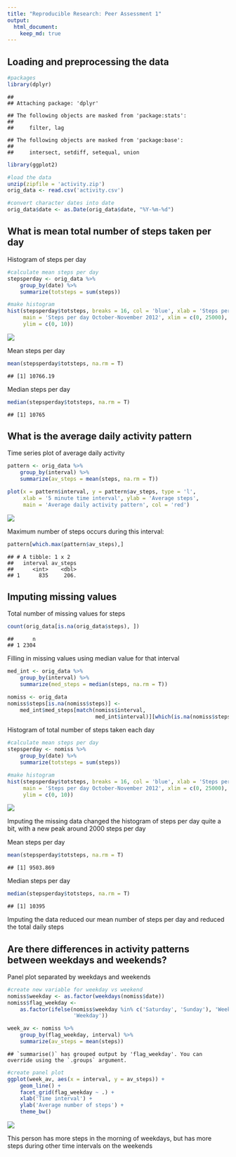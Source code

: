 ```yaml
---
title: "Reproducible Research: Peer Assessment 1"
output: 
  html_document:
    keep_md: true
---
```


## Loading and preprocessing the data 

```r
#packages 
library(dplyr)
```

```
## 
## Attaching package: 'dplyr'
```

```
## The following objects are masked from 'package:stats':
## 
##     filter, lag
```

```
## The following objects are masked from 'package:base':
## 
##     intersect, setdiff, setequal, union
```

```r
library(ggplot2)

#load the data 
unzip(zipfile = 'activity.zip')
orig_data <- read.csv('activity.csv')

#convert character dates into date
orig_data$date <- as.Date(orig_data$date, "%Y-%m-%d")
```

## What is mean total number of steps taken per day
Histogram of steps per day

```r
#calculate mean steps per day 
stepsperday <- orig_data %>%
    group_by(date) %>%
    summarize(totsteps = sum(steps))

#make histogram
hist(stepsperday$totsteps, breaks = 16, col = 'blue', xlab = 'Steps per day', 
     main = 'Steps per day October-November 2012', xlim = c(0, 25000), 
     ylim = c(0, 10))
```

![](PA1_template_files/figure-html/unnamed-chunk-2-1.png)<!-- -->

Mean steps per day

```r
mean(stepsperday$totsteps, na.rm = T)
```

```
## [1] 10766.19
```

Median steps per day

```r
median(stepsperday$totsteps, na.rm = T)
```

```
## [1] 10765
```

## What is the average daily activity pattern
Time series plot of average daily activity

```r
pattern <- orig_data %>%
    group_by(interval) %>%
    summarize(av_steps = mean(steps, na.rm = T))

plot(x = pattern$interval, y = pattern$av_steps, type = 'l', 
     xlab = '5 minute time interval', ylab = 'Average steps', 
     main = 'Average daily activity pattern', col = 'red') 
```

![](PA1_template_files/figure-html/unnamed-chunk-5-1.png)<!-- -->

Maximum number of steps occurs during this interval: 

```r
pattern[which.max(pattern$av_steps),]
```

```
## # A tibble: 1 x 2
##   interval av_steps
##      <int>    <dbl>
## 1      835     206.
```

## Imputing missing values 
Total number of missing values for steps 

```r
count(orig_data[is.na(orig_data$steps), ])
```

```
##      n
## 1 2304
```

Filling in missing values using median value for that interval 

```r
med_int <- orig_data %>%
    group_by(interval) %>%
    summarize(med_steps = median(steps, na.rm = T))

nomiss <- orig_data
nomiss$steps[is.na(nomiss$steps)] <- 
    med_int$med_steps[match(nomiss$interval,
                            med_int$interval)][which(is.na(nomiss$steps))]
```

Histogram of total number of steps taken each day 

```r
#calculate mean steps per day 
stepsperday <- nomiss %>%
    group_by(date) %>%
    summarize(totsteps = sum(steps))

#make histogram
hist(stepsperday$totsteps, breaks = 16, col = 'blue', xlab = 'Steps per day', 
     main = 'Steps per day October-November 2012', xlim = c(0, 25000), 
     ylim = c(0, 10))
```

![](PA1_template_files/figure-html/unnamed-chunk-9-1.png)<!-- -->

Imputing the missing data changed the histogram of steps per day quite a bit, 
with a new peak around 2000 steps per day 

Mean steps per day

```r
mean(stepsperday$totsteps, na.rm = T)
```

```
## [1] 9503.869
```

Median steps per day

```r
median(stepsperday$totsteps, na.rm = T)
```

```
## [1] 10395
```

Imputing the data reduced our mean number of steps per day and reduced the
total daily steps 

## Are there differences in activity patterns between weekdays and weekends? 
Panel plot separated by weekdays and weekends 

```r
#create new variable for weekday vs weekend 
nomiss$weekday <- as.factor(weekdays(nomiss$date))
nomiss$flag_weekday <- 
    as.factor(ifelse(nomiss$weekday %in% c('Saturday', 'Sunday'), 'Weekend', 
                     'Weekday'))

week_av <- nomiss %>%
    group_by(flag_weekday, interval) %>%
    summarize(av_steps = mean(steps))
```

```
## `summarise()` has grouped output by 'flag_weekday'. You can override using the `.groups` argument.
```

```r
#create panel plot 
ggplot(week_av, aes(x = interval, y = av_steps)) +
    geom_line() +
    facet_grid(flag_weekday ~ .) +
    xlab('Time interval') +
    ylab('Average number of steps') + 
    theme_bw()
```

![](PA1_template_files/figure-html/unnamed-chunk-12-1.png)<!-- -->

This person has more steps in the morning of weekdays, but has more steps 
during other time intervals on the weekends 
